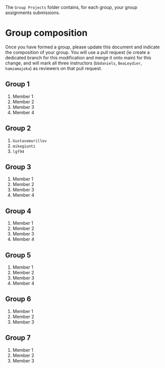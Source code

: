 
The `Group Projects` folder contains, for each group, your group assignments submissions.

# Group composition

Once you have formed a group, please update this document and indicate the composition of your group. You will use a pull request (ie create a dedicated branch for this modification and merge it onto main) for this change, and will mark all three instructors (`bbdaniels`, `BeaLeydier`, `hamzamajoka`) as reviewers on that pull request.

## Group 1
1. Member 1
1. Member 2
1. Member 3
1. Member 4

## Group 2
1. `Gustavomurillov`
1. `mikegiunti`
1. `lgf94`


## Group 3
1. Member 1
1. Member 2
1. Member 3
1. Member 4

## Group 4
1. Member 1
1. Member 2
1. Member 3
1. Member 4

## Group 5
1. Member 1
1. Member 2
1. Member 3
1. Member 4

## Group 6
1. Member 1
1. Member 2
1. Member 3

## Group 7
1. Member 1
1. Member 2
1. Member 3
